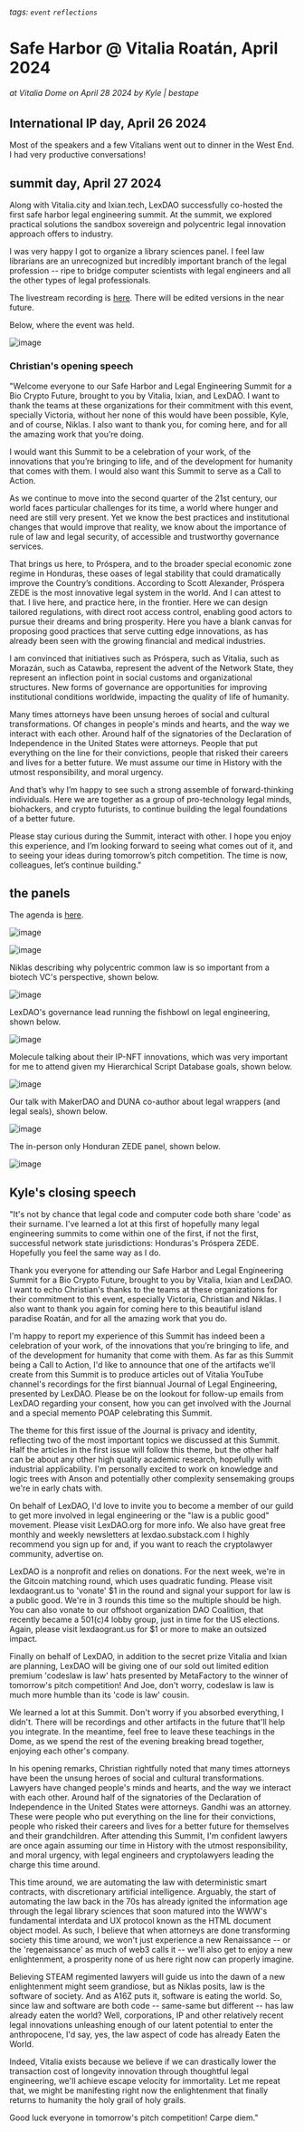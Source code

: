 ###### tags: `event` `reflections`

# Safe Harbor @ Vitalia Roatán, April 2024

###### at Vitalia Dome on *April 28 2024* by Kyle | bestape

## International IP day, April 26 2024

Most of the speakers and a few Vitalians went out to dinner in the West End. I had very productive conversations!

## summit day, April 27 2024

Along with Vitalia.city and Ixian.tech, LexDAO successfully co-hosted the first safe harbor legal engineering summit. At the summit, we explored practical solutions the sandbox sovereign and polycentric legal innovation approach offers to industry.

I was very happy I got to organize a library sciences panel. I feel law librarians are an unrecognized but incredibly important branch of the legal profession -- ripe to bridge computer scientists with legal engineers and all the other types of legal professionals.

The livestream recording is [here](https://www.youtube.com/live/a6IpBejvPus). There will be edited versions in the near future.

Below, where the event was held.

![image](https://hackmd.io/_uploads/B1TJwG3Z0.png)


### Christian's opening speech

"Welcome everyone to our Safe Harbor and Legal Engineering Summit for a Bio Crypto Future, brought to you by Vitalia, Ixian, and LexDAO. I want to thank the teams at these organizations for their commitment with this event, specially Victoria, without her none of this would have been possible, Kyle, and of course, Niklas. I also want to thank you, for coming here, and for all the amazing work that you’re doing.

I would want this Summit to be a celebration of your work, of the innovations that you’re bringing to life, and of the development for humanity that comes with them. I would also want this Summit to serve as a Call to Action. 

As we continue to move into the second quarter of the 21st century, our world faces particular challenges for its time, a world where hunger and need are still very present. Yet we know the best practices and institutional changes that would improve that reality, we know about the importance of rule of law and legal security, of accessible and trustworthy governance services. 

That brings us here, to Próspera, and to the broader special economic zone regime in Honduras, these oases of legal stability that could dramatically improve the Country’s conditions. According to Scott Alexander, Próspera ZEDE is the most innovative legal system in the world. And I can attest to that. I live here, and practice here, in the frontier. Here we can design tailored regulations, with direct root access control, enabling good actors to pursue their dreams and bring prosperity. Here you have a blank canvas for proposing good practices that serve cutting edge innovations, as has already been seen with the growing financial and medical industries.

I am convinced that initiatives such as Próspera, such as Vitalia, such as Morazán, such as Catawba, represent the advent of the Network State, they represent an inflection point in social customs and organizational structures. New forms of governance are opportunities for improving institutional conditions worldwide, impacting the quality of life of humanity. 

Many times attorneys have been unsung heroes of social and cultural transformations. Of changes in people's minds and hearts, and the way we interact with each other. Around half of the signatories of the Declaration of Independence in the United States were attorneys. People that put everything on the line for their convictions, people that risked their careers and lives for a better future. We must assume our time in History with the utmost responsibility, and moral urgency. 

And that’s why I’m happy to see such a strong assemble of forward-thinking individuals. Here we are together as a group of pro-technology legal minds, biohackers, and crypto futurists, to continue building the legal foundations of a better future. 

Please stay curious during the Summit, interact with other. I hope you enjoy this experience, and I’m looking forward to seeing what comes out of it, and to seeing your ideas during tomorrow’s pitch competition. The time is now, colleagues, let’s continue building."

## the panels

The agenda is [here](http://info.vitalia.city/agenda-safe-harbor).

![image](https://hackmd.io/_uploads/BkzHmVnbC.png)

![image](https://hackmd.io/_uploads/SJ28QEhZR.png)

Niklas describing why polycentric common law is so important from a biotech VC's perspective, shown below. 

![image](https://hackmd.io/_uploads/r1Y5vEnW0.png)

LexDAO's governance lead running the fishbowl on legal engineering, shown below.

![image](https://hackmd.io/_uploads/HyM6WE3W0.png)

Molecule talking about their IP-NFT innovations, which was very important for me to attend given my Hierarchical Script Database goals, shown below.

![image](https://hackmd.io/_uploads/HJQm_E3bA.png)

Our talk with MakerDAO and DUNA co-author about legal wrappers (and legal seals), shown below.

![image](https://hackmd.io/_uploads/ryaWMVnWC.png)

The in-person only Honduran ZEDE panel, shown below.

![image](https://hackmd.io/_uploads/ByDS44h-C.png)

## Kyle's closing speech

"It's not by chance that legal code and computer code both share 'code' as their surname. I've learned a lot at this first of hopefully many legal engineering summits to come within one of the first, if not the first, successful network state jurisdictions: Honduras's Próspera ZEDE. Hopefully you feel the same way as I do.

Thank you everyone for attending our Safe Harbor and Legal Engineering Summit for a Bio Crypto Future, brought to you by Vitalia, Ixian and LexDAO. I want to echo Christian's thanks to the teams at these organizations for their commitment to this event, especially Victoria, Christian and Niklas. I also want to thank you again for coming here to this beautiful island paradise Roatán, and for all the amazing work that you do.

I'm happy to report my experience of this Summit has indeed been a celebration of your work, of the innovations that you’re bringing to life, and of the development for humanity that come with them. As far as this Summit being a Call to Action, I'd like to announce that one of the artifacts we'll create from this Summit is to produce articles out of Vitalia YouTube channel's recordings for the first biannual Journal of Legal Engineering, presented by LexDAO. Please be on the lookout for follow-up emails from LexDAO regarding your consent, how you can get involved with the Journal and a special memento POAP celebrating this Summit.

The theme for this first issue of the Journal is privacy and identity, reflecting two of the most important topics we discussed at this Summit. Half the articles in the first issue will follow this theme, but the other half can be about any other high quality academic research, hopefully with industrial applicability. I'm personally excited to work on knowledge and logic trees with Anson and potentially other complexity sensemaking groups we're in early chats with. 

On behalf of LexDAO, I'd love to invite you to become a member of our guild to get more involved in legal engineering or the "law is a public good" movement. Please visit LexDAO.org for more info. We also have great free monthly and weekly newsletters at lexdao.substack.com I highly recommend you sign up for and, if you want to reach the cryptolawyer community, advertise on. 

LexDAO is a nonprofit and relies on donations. For the next week, we're in the Gitcoin matching round, which uses quadratic funding. Please visit lexdaogrant.us to 'vonate' $1 in the round and signal your support for law is a public good. We're in 3 rounds this time so the multiple should be high. You can also vonate to our offshoot organization DAO Coalition, that recently became a 501(c)4 lobby group, just in time for the US elections. Again, please visit lexdaogrant.us for $1 or more to make an outsized impact.

Finally on behalf of LexDAO, in addition to the secret prize Vitalia and Ixian are planning, LexDAO will be giving one of our sold out limited edition premium 'codeslaw is law' hats presented by MetaFactory to the winner of tomorrow's pitch competition! And Joe, don't worry, codeslaw is law is much more humble than its 'code is law' cousin.

We learned a lot at this Summit. Don't worry if you absorbed everything, I didn't. There will be recordings and other artifacts in the future that'll help you integrate. In the meantime, feel free to leave these teachings in the Dome, as we spend the rest of the evening breaking bread together, enjoying each other's company. 

In his opening remarks, Christian rightfully noted that many times attorneys have been the unsung heroes of social and cultural transformations. Lawyers have changed people's minds and hearts, and the way we interact with each other. Around half of the signatories of the Declaration of Independence in the United States were attorneys. Gandhi was an attorney. These were people who put everything on the line for their convictions, people who risked their careers and lives for a better future for themselves and their grandchildren. After attending this Summit, I'm confident lawyers are once again assuming our time in History with the utmost responsibility, and moral urgency, with legal engineers and cryptolawyers leading the charge this time around.

This time around, we are automating the law with deterministic smart contracts, with discretionary artificial intelligence. Arguably, the start of automating the law back in the 70s has already ignited the information age through the legal library sciences that soon matured into the WWW's fundamental interdata and UX protocol known as the HTML document object model. As such, I believe that when attorneys are done transforming society this time around, we won't just experience a new Renaissance -- or the 'regenaissance' as much of web3 calls it -- we'll also get to enjoy a new enlightenment, a prosperity none of us here right now can properly imagine. 

Believing STEAM regimented lawyers will guide us into the dawn of a new enlightenment might seem grandiose, but as Niklas posits, law is the software of society. And as A16Z puts it, software is eating the world. So, since law and software are both code -- same-same but different -- has law already eaten the world? Well, corporations, IP and other relatively recent legal innovations unleashing enough of our latent potential to enter the anthropocene, I'd say, yes, the law aspect of code has already Eaten the World. 

Indeed, Vitalia exists because we believe if we can drastically lower the transaction cost of longevity innovation through thoughtful legal engineering, we'll achieve escape velocity for immortality. Let me repeat that, we might be manifesting right now the enlightenment that finally returns to humanity the holy grail of holy grails.

Good luck everyone in tomorrow's pitch competition! Carpe diem."